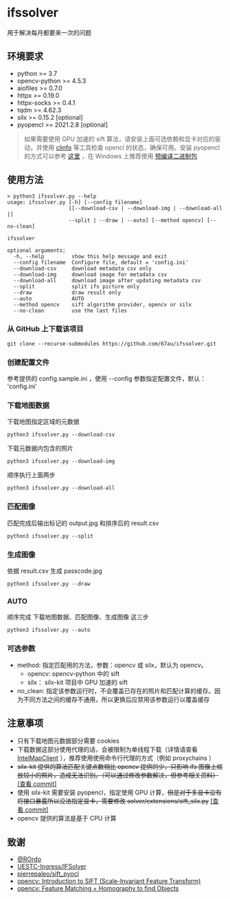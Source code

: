 # ifssolver

用于解决每月都要来一次的问题

## 环境要求

- python >= 3.7
- opencv-python >= 4.5.3
- aiofiles >= 0.7.0
- httpx >= 0.19.0
- httpx-socks >= 0.4.1
- tqdm >= 4.62.3
- silx >= 0.15.2 [optional]
- pyopencl >= 2021.2.8 [optional]

> 如果需要使用 GPU 加速的 sift 算法，请安装上面可选依赖和显卡对应的驱动，并使用 [clinfo](https://github.com/Oblomov/clinfo) 等工具检查 opencl 的状态，确保可用。安装 pyopencl 的方式可以参考 [这里](https://documen.tician.de/pyopencl/misc.html#installation) ，在 Windows 上推荐使用 [预编译二进制包](https://www.lfd.uci.edu/~gohlke/pythonlibs/#pyopencl)

## 使用方法

```
> python3 ifssolver.py --help
usage: ifssolver.py [-h] [--config filename]
                    [[--download-csv | --download-img | --download-all |]
                    --split | --draw | --auto] [--method opencv] [--no-clean]

ifssolver

optional arguments:
  -h, --help         show this help message and exit
  --config filename  Configure file, default = 'config.ini'
  --download-csv     download metadata csv only
  --download-img     download image for metadata csv
  --download-all     download image after updating metadata csv
  --split            split ifs picture only
  --draw             draw result only
  --auto             AUTO
  --method opencv    sift algorithm provider, opencv or silx
  --no-clean         use the last files
```

### 从 GitHub 上下载该项目

```shell
git clone --recurse-submodules https://github.com/67au/ifssolver.git
```

### 创建配置文件

参考提供的 config.sample.ini ，使用 --config 参数指定配置文件，默认： 'config.ini'

### 下载地图数据

下载地图指定区域的元数据

```shell
python3 ifssolver.py --download-csv
```

下载元数据内包含的照片

```shell
python3 ifssolver.py --download-img
```

顺序执行上面两步

```shell
python3 ifssolver.py --download-all
```

### 匹配图像

匹配完成后输出标记的 output.jpg 和排序后的 result.csv

```shell
python3 ifssolver.py --split
```

### 生成图像

依据 result.csv 生成 passcode.jpg

```shell
python3 ifssolver.py --draw
```

### AUTO

顺序完成 下载地图数据、匹配图像、生成图像 这三步

```shell
python3 ifssolver.py --auto
```

### 可选参数

- method: 指定匹配用的方法，参数：opencv 或 silx，默认为 opencv。
  - opencv: opencv-python 中的 sift 
  - silx： silx-kit 项目中 GPU 加速的 sift 
- no_clean: 指定该参数运行时，不会覆盖已存在的照片和匹配计算的缓存。因为不同方法之间的缓存不通用，所以更换后应禁用该参数运行以覆盖缓存

## 注意事项

- 只有下载地图元数据部分需要 cookies
- 下载数据这部分使用代理的话，会被限制为单线程下载（详情请查看 [IntelMapClient](https://github.com/67au/intel-map-client) ），推荐使用使用命令行代理的方式（例如 proxychains ）
- ~~silx-kit 提供的算法匹配关键点数相比 opencv 提供的少，只影响 ifs 图像上缩放较小的照片，造成无法识别。（可以通过修改参数解决，但参考相关资料）~~ [[查看 commit]](https://github.com/67au/ifssolver/commit/b93b53969edc8dd55147f687c27e6c992eb4ad72)
- 使用 silx-kit 需要安装 pyopencl，指定使用 GPU 计算，~~但是对于多显卡没有将接口暴露所以没法指定显卡，需要修改 solver/extensions/sift_silx.py~~ [[查看 commit]](https://github.com/67au/ifssolver/commit/6e690eb4087d91acc4dbcccea41fdc4b0f25366b)
- opencv 提供的算法是基于 CPU 计算

## 致谢

- [@ROrdo](https://github.com/RogerRordo) 
- [UESTC-Ingress/IFSolver](https://github.com/UESTC-Ingress/IFSolver)
- [pierrepaleo/sift_pyocl](https://github.com/pierrepaleo/sift_pyocl)
- [opencv: Introduction to SIFT (Scale-Invariant Feature Transform)](https://docs.opencv.org/4.5.4/da/df5/tutorial_py_sift_intro.html)
- [opencv: Feature Matching + Homography to find Objects](https://docs.opencv.org/4.5.4/d1/de0/tutorial_py_feature_homography.html)
